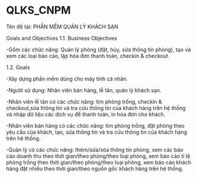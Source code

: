 # QLKS_CNPM
Tên đề tài: PHẦN MỀM QUẢN LÝ KHÁCH SẠN

Goals and Objectives
1.1. Business Objectives

-Gồm các chức năng: Quản lý phòng (đặt, hủy, sửa thông tin phòng), tạo và xem các loại báo cáo, lập hóa đơn thanh toán, checkin & checkout.

1.2. Goals

-Xây dựng phần mềm dùng cho máy tính cá nhân.

-Người sử dụng: Nhân viên bán hàng, lễ tân, quản lý khách sạn.

-Nhân viên lễ tân có các chức năng: tìm phòng trống, checkin & checkout,sửa thông tin và tra cứu thông tin của khách hàng trên hệ thống và nhập dữ liệu các dịch vụ để thanh toán, in hóa đơn cho khách.

-Nhân viên bán hàng có các chức năng: tìm phòng trống, đặt phòng theo yêu cầu của khách, tạo, sửa thông tin và tra cứu thông tin của khách hàng trên hệ thống.

-Quản lý có các chức năng: thêm/sửa/xóa thông tin phòng, xem các báo cáo doanh thu theo thời gian/theo phòng/theo loại phòng, xem báo cáo tỉ lệ phòng trống theo thời gian/theo phòng/theo loại phòng, xem báo cáo khách hàng đặt nhiều theo thời gian/theo nguồn gốc khách hàng trên hệ thống.
